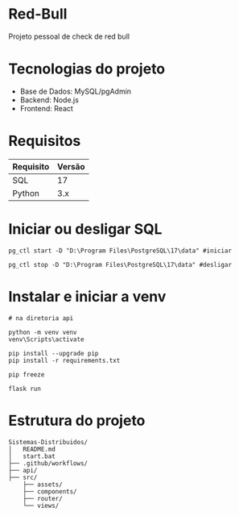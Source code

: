 # Red-Bull
Projeto pessoal de check de red bull

# Tecnologias do projeto
- Base de Dados: MySQL/pgAdmin
- Backend: Node.js
- Frontend: React

# Requisitos
| Requisito | Versão |
| --------- | ------ |
| SQL | 17 |
| Python | 3.x |

# Iniciar ou desligar SQL
```
pg_ctl start -D "D:\Program Files\PostgreSQL\17\data" #iniciar

pg_ctl stop -D "D:\Program Files\PostgreSQL\17\data" #desligar
```

# Instalar e iniciar a venv
```
# na diretoria api

python -m venv venv
venv\Scripts\activate

pip install --upgrade pip
pip install -r requirements.txt

pip freeze

flask run
```

# Estrutura do projeto
```
Sistemas-Distribuidos/
│   README.md
│   start.bat
├── .github/workflows/
├── api/
├── src/
    ├── assets/
    ├── components/
    ├── router/
    └── views/
```